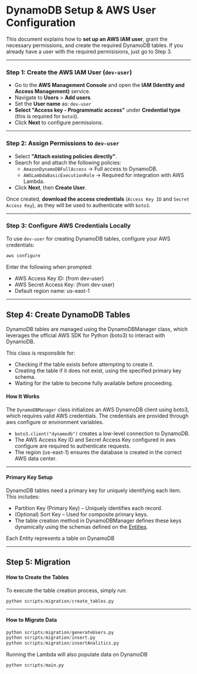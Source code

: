 # DynamoDB Setup & AWS User Configuration

This document explains how to **set up an AWS IAM user**, grant the necessary permissions, and create the required DynamoDB tables. If you already have a user with the required permisisions, just go to Step 3.

---

### Step 1: Create the AWS IAM User (`dev-user`)

- Go to the **AWS Management Console** and open the **IAM (Identity and Access Management)** service.
- Navigate to **Users** > **Add users**.
- Set the **User name** as: `dev-user`
- **Select "Access key - Programmatic access"** under **Credential type** (this is required for `boto3`).
- Click **Next** to configure permissions.

---

###  Step 2: Assign Permissions to `dev-user`

- Select **"Attach existing policies directly"**.
- Search for and attach the following policies:
  - `AmazonDynamoDBFullAccess` → Full access to DynamoDB.
  - `AWSLambdaBasicExecutionRole` → Required for integration with AWS Lambda.
- Click **Next**, then **Create User**.

Once created, **download the access credentials** (`Access Key ID` and `Secret Access Key`), as they will be used to authenticate with `boto3`.

---

###  Step 3: Configure AWS Credentials Locally

To use `dev-user` for creating DynamoDB tables, configure your AWS credentials:

```sh
aws configure
```
Enter the following when prompted:

- AWS Access Key ID: (from dev-user)
- AWS Secret Access Key: (from dev-user)
- Default region name: us-east-1
  
---
## Step 4: Create DynamoDB Tables

DynamoDB tables are managed using the DynamoDBManager class, which leverages the official AWS SDK for Python (boto3) to interact with DynamoDB.

This class is responsible for:

- Checking if the table exists before attempting to create it.
- Creating the table if it does not exist, using the specified primary key schema.
- Waiting for the table to become fully available before proceeding.

#### **How It Works**

The `DynamoDBManager` class initializes an AWS DynamoDB client using boto3, which requires valid AWS credentials. The credentials are provided through aws configure or environment variables.
- `boto3.client("dynamodb")` creates a low-level connection to DynamoDB.
- The AWS Access Key ID and Secret Access Key configured in aws configure are required to authenticate requests.
- The region (us-east-1) ensures the database is created in the correct AWS data center.

--- 
#### **Primary Key Setup**

DynamoDB tables need a primary key for uniquely identifying each item. This includes:

- Partition Key (Primary Key) – Uniquely identifies each record.
- (Optional) Sort Key – Used for composite primary keys.
- The table creation method in DynamoDBManager defines these keys dynamically using the schemas defined on the [Entities](../../core/entities/). 

Each Entity represents a table on DynamoDB

---
## Step 5: Migration

#### **How to Create the Tables**

To execute the table creation process, simply run:

```python
python scripts/migration/create_tables.py
```
---
#### **How to Migrate Data**

```python
python scripts/migration/generateUsers.py
python scripts/migration/insert.py
python scripts/migration/insertAnalitics.py
```
Running the Lambda will also populate data on DynamoDB
```python
python scripts/main.py
```
